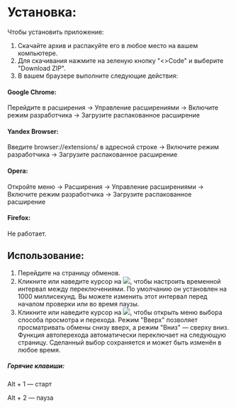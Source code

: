 <h1>Установка:</h1>
<p>Чтобы установить приложение:</p>
<ol>
  <li>Скачайте архив и распакуйте его в любое место на вашем компьютере.</li>
  <li>Для скачивания нажмите на зеленую кнопку "<>Code" и выберите "Download ZIP".</li>
  <li>В вашем браузере выполните следующие действия:</li>
</ol>
<h4>Google Chrome:</h4>
<p>Перейдите в расширения -> Управление расширениями -> Включите режим разработчика -> Загрузите распакованное расширение</p>
<h4>Yandex Browser:</h4>
<p>Введите browser://extensions/ в адресной строке -> Включите режим разработчика -> Загрузите распакованное расширение</p>
<h4>Opera:</h4>
<p>Откройте меню -> Расширения -> Управление расширениями -> Включите режим разработчика -> Загрузите распакованное расширение</p>
<h4>Firefox:</h4>
<p>Не работает.</p>
<h2>Использование:</h2>
<ol>
  <li>Перейдите на страницу обменов.</li>
  <li> Кликните или наведите курсор на <img src="https://i.imgur.com/jgmLeyH.png">, чтобы настроить временной интервал между переключениями. По умолчанию он установлен на 1000 миллисекунд. Вы можете изменить этот интервал перед началом проверки или во время паузы.</li>
  <li>Кликните или наведите курсор на <img src="https://i.imgur.com/QEirGti.png">, чтобы открыть меню выбора способа просмотра и перехода. Режим "Вверх" позволяет просматривать обмены снизу вверх, а режим "Вниз" — сверху вниз. Функция автоперехода автоматически переключает на следующую страницу. Сделанный выбор сохраняется и может быть изменён в любое время.</</li>
</ol>
<h5>Горячие клавиши:</h5>
<p>Alt + 1 — старт</p>
<p>Alt + 2 — пауза</p>
